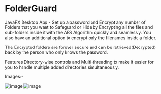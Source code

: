 # FolderGuard
JavaFX Desktop App - Set up a password and Encrypt any number of Folders that you want to Safeguard or Hide by Encrypting all the files and sub-folders inside it with the AES Algorithm quickly and seamlessly.
You also have an additional option to encrypt only the filenames inside a folder.

The Encrypted folders are forever secure and can be retrieved(Decrypted) back by the person who only knows the password.

Features Directory-wise controls and Multi-threading to make it easier for you to handle multiple added directories simultaneously.


Images:-

![image](https://github.com/user-attachments/assets/23da02dd-8040-4f76-bc73-53d6612e8e57)
![image](https://github.com/user-attachments/assets/325fe759-967f-431e-9130-7d5f37bb05ba)
